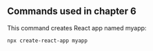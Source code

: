 ## Commands used in chapter 6

This command creates React app named myapp:

```
npx create-react-app myapp
```
